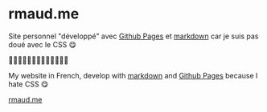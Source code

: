 # rmaud.me

Site personnel "développé" avec [Github Pages](https://pages.github.com/) et [markdown](https://guides.github.com/features/mastering-markdown/) car je suis pas doué avec le CSS 😋

🔸🔹🔸🔹🔸🔹🔸🔹🔸🔹🔸🔹🔥

My website in French, develop with [markdown](https://guides.github.com/features/mastering-markdown/) and [Github Pages](https://pages.github.com/) because I hate CSS 😋

[rmaud.me](http://rmaud.me)
